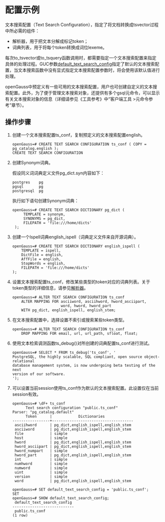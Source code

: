 # 配置示例<a name="ZH-CN_TOPIC_0289900764"></a>

文本搜索配置（Text Search Configuration），指定了将文档转换成tsvector过程中所必需的组件：

-   解析器，用于把文本分解成标记token；
-   词典列表，用于将每个token转换成词位lexeme。

每次to\_tsvector或to\_tsquery函数调用时，都需要指定一个文本搜索配置来指定具体的处理过程。GUC参数[default\_text\_search\_config](zh-cn_topic_0289900528.md#zh-cn_topic_0283136798_zh-cn_topic_0237124733_zh-cn_topic_0059778109_sd9a07d429cd4498383931c621742b816)指定了默认的文本搜索配置，当文本搜索函数中没有显式指定文本搜索配置参数时，将会使用该默认值进行处理。

openGauss中预定义有一些可用的文本搜索配置，用户也可创建自定义的文本搜索配置。此外，为了便于管理文本搜索对象，还提供有多个gsql元命令，可以显示有关文本搜索对象的信息（详细请参见《工具参考》中“客户端工具 \>元命令参考”章节）。

## 操作步骤<a name="zh-cn_topic_0283137082_zh-cn_topic_0237122041_section2016620211300"></a>

1.  创建一个文本搜索配置ts\_conf，复制预定义的文本搜索配置english。

    ```
    openGauss=# CREATE TEXT SEARCH CONFIGURATION ts_conf ( COPY = pg_catalog.english );
    CREATE TEXT SEARCH CONFIGURATION
    ```

2.  创建Synonym词典。

    假设同义词词典定义文件pg\_dict.syn内容如下：

    ```
    postgres    pg 
    pgsql       pg 
    postgresql  pg
    ```

    执行如下语句创建Synonym词典：

    ```
    openGauss=# CREATE TEXT SEARCH DICTIONARY pg_dict (
         TEMPLATE = synonym,
         SYNONYMS = pg_dict,
         FILEPATH = 'file:///home/dicts'
     );
    ```

3.  创建一个Ispell词典english\_ispell（词典定义文件来自开源词典）。

    ```
    openGauss=# CREATE TEXT SEARCH DICTIONARY english_ispell (
        TEMPLATE = ispell,
        DictFile = english,
        AffFile = english,
        StopWords = english,
        FILEPATH = 'file:///home/dicts' 
    );
    ```

4.  设置文本搜索配置ts\_conf，修改某些类型的token对应的词典列表。关于token类型的详细信息，请参见[解析器](解析器.md)。

    ```
    openGauss=# ALTER TEXT SEARCH CONFIGURATION ts_conf
        ALTER MAPPING FOR asciiword, asciihword, hword_asciipart,
                          word, hword, hword_part
        WITH pg_dict, english_ispell, english_stem;
    ```

5.  在文本搜索配置中，选择设置不索引或搜索某些token类型。

    ```
    openGauss=# ALTER TEXT SEARCH CONFIGURATION ts_conf
        DROP MAPPING FOR email, url, url_path, sfloat, float;
    ```

6.  使用文本检索调测函数ts\_debug\(\)对所创建的词典配置ts\_conf进行测试。

    ```
    openGauss=# SELECT * FROM ts_debug('ts_conf', '
    PostgreSQL, the highly scalable, SQL compliant, open source object-relational
    database management system, is now undergoing beta testing of the next
    version of our software.
    ');
    ```

7.  可以设置当前session使用ts\_conf作为默认的文本搜索配置。此设置仅在当前session有效。

    ```
    openGauss=# \dF+ ts_conf
          Text search configuration "public.ts_conf"
    Parser: "pg_catalog.default"
          Token      |            Dictionaries             
    -----------------+-------------------------------------
     asciihword      | pg_dict,english_ispell,english_stem
     asciiword       | pg_dict,english_ispell,english_stem
     file            | simple
     host            | simple
     hword           | pg_dict,english_ispell,english_stem
     hword_asciipart | pg_dict,english_ispell,english_stem
     hword_numpart   | simple
     hword_part      | pg_dict,english_ispell,english_stem
     int             | simple
     numhword        | simple
     numword         | simple
     uint            | simple
     version         | simple
     word            | pg_dict,english_ispell,english_stem
    
    openGauss=# SET default_text_search_config = 'public.ts_conf';
    SET
    openGauss=# SHOW default_text_search_config;
     default_text_search_config 
    ----------------------------
     public.ts_conf
    (1 row)
    ```


